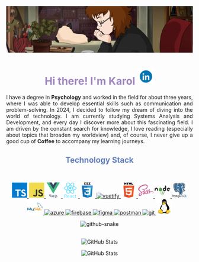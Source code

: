 <img src="melofi.png">

<div style="text-align: center">
<h1 style="color: #9f86c0">Hi there! I'm Karol 
  <a href="https://www.linkedin.com/in/aloppesana/" target="_blank" rel="noopener">
    <img src="link.gif" width="45px">
  </a>
</h1>
</div>

<div align="center">
  <p style="text-align: justify; max-width: 600px;">
    I have a degree in <b>Psychology</b> and worked in the field for about three years, where I was able to develop essential skills such as communication and problem-solving. In 2024, I decided to follow my dream of diving into the world of technology. I am currently studying Systems Analysis and Development, and every day I discover more about this fascinating field. I am driven by the constant search for knowledge, I love reading (especially about topics that broaden my worldview) and, of course, I never give up a good cup of <b>Coffee</b> to accompany my learning journeys.
  </p>

  <h2 style="color: rgb(96, 126, 190);">Technology Stack</h2>
  <br>

  <!-- Ícones das tecnologias -->
  <p>
    <a target="_blank" href="https://raw.githubusercontent.com/devicons/devicon/master/icons/typescript/typescript-original.svg">
      <img src="https://raw.githubusercontent.com/devicons/devicon/master/icons/typescript/typescript-original.svg" alt="typescript" width="42" height="42" />
    </a>
    <a target="_blank" href="https://raw.githubusercontent.com/devicons/devicon/master/icons/javascript/javascript-original.svg">
      <img src="https://raw.githubusercontent.com/devicons/devicon/master/icons/javascript/javascript-original.svg" alt="javascript" width="42" height="42" />
    </a>
    <a target="_blank" href="https://raw.githubusercontent.com/devicons/devicon/master/icons/vuejs/vuejs-original-wordmark.svg">
      <img src="https://raw.githubusercontent.com/devicons/devicon/master/icons/vuejs/vuejs-original-wordmark.svg" alt="vuejs" width="42" height="42" />
    </a>
    <a target="_blank" href="https://raw.githubusercontent.com/devicons/devicon/master/icons/react/react-original-wordmark.svg">
      <img src="https://raw.githubusercontent.com/devicons/devicon/master/icons/react/react-original-wordmark.svg" alt="react" width="42" height="42" />
    </a>
    <a target="_blank" href="https://raw.githubusercontent.com/devicons/devicon/master/icons/css3/css3-original-wordmark.svg">
      <img src="https://raw.githubusercontent.com/devicons/devicon/master/icons/css3/css3-original-wordmark.svg" alt="css3" width="42" height="42" />
    </a>
    <a target="_blank" href="https://bestofjs.org/logos/vuetify.svg">
      <img src="https://bestofjs.org/logos/vuetify.svg" alt="vuetify" width="42" height="42" />
    </a>
    <a target="_blank" href="https://raw.githubusercontent.com/devicons/devicon/master/icons/html5/html5-original-wordmark.svg">
      <img src="https://raw.githubusercontent.com/devicons/devicon/master/icons/html5/html5-original-wordmark.svg" alt="html5" width="42" height="42" />
    </a>
    <a target="_blank" href="https://raw.githubusercontent.com/devicons/devicon/master/icons/sass/sass-original.svg">
      <img src="https://raw.githubusercontent.com/devicons/devicon/master/icons/sass/sass-original.svg" alt="sass" width="42" height="42" />
    </a>
    <a target="_blank" href="https://raw.githubusercontent.com/devicons/devicon/master/icons/nodejs/nodejs-original-wordmark.svg">
      <img src="https://raw.githubusercontent.com/devicons/devicon/master/icons/nodejs/nodejs-original-wordmark.svg" alt="nodejs" width="42" height="42" />
    </a>
    <a target="_blank" href="https://raw.githubusercontent.com/devicons/devicon/master/icons/postgresql/postgresql-original-wordmark.svg">
      <img src="https://raw.githubusercontent.com/devicons/devicon/master/icons/postgresql/postgresql-original-wordmark.svg" alt="postgresql" width="42" height="42" />
    </a>
    <a target="_blank" href="https://raw.githubusercontent.com/devicons/devicon/master/icons/mysql/mysql-original-wordmark.svg">
      <img src="https://raw.githubusercontent.com/devicons/devicon/master/icons/mysql/mysql-original-wordmark.svg" alt="mysql" width="42" height="42" />
    </a>
    <a target="_blank" href="https://www.vectorlogo.zone/logos/microsoft_azure/microsoft_azure-icon.svg">
      <img src="https://www.vectorlogo.zone/logos/microsoft_azure/microsoft_azure-icon.svg" alt="azure" width="42" height="42" />
    </a>
    <a target="_blank" href="https://www.vectorlogo.zone/logos/firebase/firebase-icon.svg">
      <img src="https://www.vectorlogo.zone/logos/firebase/firebase-icon.svg" alt="firebase" width="42" height="42" />
    </a>
    <a target="_blank" href="https://www.vectorlogo.zone/logos/figma/figma-icon.svg">
      <img src="https://www.vectorlogo.zone/logos/figma/figma-icon.svg" alt="figma" width="42" height="42" />
    </a>
    <a target="_blank" href="https://www.vectorlogo.zone/logos/getpostman/getpostman-icon.svg">
      <img src="https://www.vectorlogo.zone/logos/getpostman/getpostman-icon.svg" alt="postman" width="42" height="42" />
    </a>
    <a target="_blank" href="https://www.vectorlogo.zone/logos/git-scm/git-scm-icon.svg">
      <img src="https://www.vectorlogo.zone/logos/git-scm/git-scm-icon.svg" alt="git" width="42" height="42" />
    </a>
    <a target="_blank" href="https://raw.githubusercontent.com/devicons/devicon/master/icons/linux/linux-original.svg">
      <img src="linux-original.svg" alt="linux" width="42" height="42" />
    </a>
  </p>

  <!-- GitHub Snake -->
  <picture>
    <source media="(prefers-color-scheme: dark)" srcset="https://raw.githubusercontent.com/tobiasmeyhoefer/tobiasmeyhoefer/output/github-snake-dark.svg" />
    <source media="(prefers-color-scheme: light)" srcset="https://raw.githubusercontent.com/tobiasmeyhoefer/tobiasmeyhoefer/output/github-snake.svg" />
    <img alt="github-snake" src="https://raw.githubusercontent.com/tobiasmeyhoefer/tobiasmeyhoefer/output/github-snake.svg" />
  </picture>
  <br>
  <br>

  <!--Quotes-->
  <img
    alt="GitHub Stats"   
    src="https://quotes-github-readme.vercel.app/api?type=horizontal&theme=tokyonight">

  <!-- Spotify Widget -->
  <img 
    alt="GitHub Stats" 
    height="300"  
    src="https://spotify-recently-played-readme.vercel.app/api?user=pgfn960ng80b6qbkoottdqz73" 
  />
</div>
